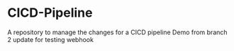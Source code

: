 # CICD-Pipeline
A repository to manage the changes for a CICD pipeline Demo from branch 2 
update for testing webhook
